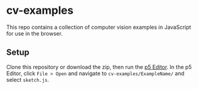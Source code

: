 # cv-examples

This repo contains a collection of computer vision examples in JavaScript for use in the browser.

## Setup

Clone this repository or download the zip, then run the [p5 Editor](http://p5js.org/download/). In the p5 Editor, click `File > Open` and navigate to `cv-examples/ExampleName/` and select `sketch.js`.